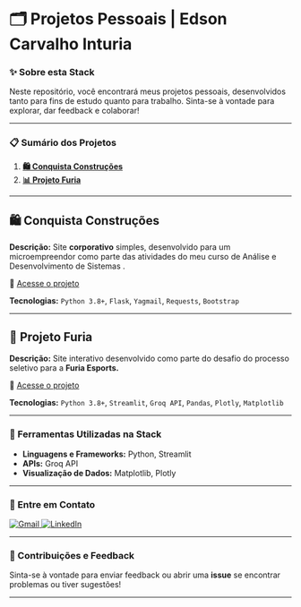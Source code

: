 # 🗂️ Projetos Pessoais | Edson Carvalho Inturia

### ✨ Sobre esta Stack

Neste repositório, você encontrará meus projetos pessoais, desenvolvidos tanto para fins de estudo quanto para trabalho. Sinta-se à vontade para explorar, dar feedback e colaborar!

---

### 📋 Sumário dos Projetos

1. **[🛍 Conquista Construções](#-conquista-construções)**
2. **[📊 Projeto Furia](#-projeto-furia)**

---

## 🛍 Conquista Construções

**Descrição:**
Site **corporativo** simples, desenvolvido para um microempreendor como parte das atividades do meu curso de Análise e Desenvolvimento de Sistemas .

🔗 [Acesse o projeto](https://github.com/edsoncarvalhointuria/Projetos-Pessoais/tree/a2e418c81d5c54a329d6a31cb5a1b660ee409c9f/Flask%20Project_Conquista%20Construcoes)

**Tecnologias:**
`Python 3.8+`, `Flask`, `Yagmail`, `Requests`, `Bootstrap`

---

## 🐆 Projeto Furia

**Descrição:**
Site interativo desenvolvido como parte do desafio do processo seletivo para a **Furia Esports.**

🔗 [Acesse o projeto](https://github.com/edsoncarvalhointuria/Projetos-Pessoais/tree/9162e41c638cd3ee8d0d265608d2ddc8f17fbada/Projeto_Furia)

**Tecnologias:**
`Python 3.8+`, `Streamlit`, `Groq API`, `Pandas`, `Plotly`, `Matplotlib `

---

### 🚀 Ferramentas Utilizadas na Stack

- **Linguagens e Frameworks:** Python, Streamlit
- **APIs:** Groq API
- **Visualização de Dados:** Matplotlib, Plotly

---

### 💌 Entre em Contato

<p align="left">  
<a href="mailto:edsoncarvalhointuria@gmail.com" title="Gmail">  
  <img src="https://img.shields.io/badge/-Gmail-FF0000?style=flat-square&labelColor=FF0000&logo=gmail&logoColor=white" alt="Gmail"/>  
</a>  
<a href="#" title="LinkedIn">  
  <img src="https://img.shields.io/badge/-LinkedIn-0e76a8?style=flat-square&logo=linkedin&logoColor=white" alt="LinkedIn"/>  
</a>  
</p>

---

### 📢 Contribuições e Feedback

Sinta-se à vontade para enviar feedback ou abrir uma **issue** se encontrar problemas ou tiver sugestões!

---
